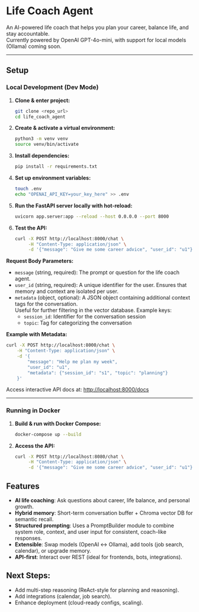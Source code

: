 # Life Coach Agent

An AI-powered life coach that helps you plan your career, balance life, and stay accountable.  
Currently powered by OpenAI GPT-4o-mini, with support for local models (Ollama) coming soon.

---

## Setup

### Local Development (Dev Mode)

1. **Clone & enter project:**
	```bash
	git clone <repo_url>
	cd life_coach_agent
	```

2. **Create & activate a virtual environment:**
	```bash
	python3 -m venv venv
	source venv/bin/activate 
	```

3. **Install dependencies:**
	```bash
	pip install -r requirements.txt
	```

4. **Set up environment variables:**
	```bash
	touch .env
	echo "OPENAI_API_KEY=your_key_here" >> .env
	```

5. **Run the FastAPI server locally with hot-reload:**
	```bash
	uvicorn app.server:app --reload --host 0.0.0.0 --port 8000
	```

6. **Test the API:**
	```bash
	curl -X POST http://localhost:8000/chat \
	     -H "Content-Type: application/json" \
	     -d '{"message": "Give me some career advice", "user_id": "u1"}'
	```

**Request Body Parameters:**

- `message` (string, required): The prompt or question for the life coach agent.
- `user_id` (string, required): A unique identifier for the user. Ensures that memory and context are isolated per user.
- `metadata` (object, optional): A JSON object containing additional context tags for the conversation.  
  Useful for further filtering in the vector database. Example keys:  
  - `session_id`: Identifier for the conversation session  
  - `topic`: Tag for categorizing the conversation

**Example with Metadata:**

```bash
curl -X POST http://localhost:8000/chat \
    -H "Content-Type: application/json" \
    -d '{
        "message": "Help me plan my week",
        "user_id": "u1",
        "metadata": {"session_id": "s1", "topic": "planning"}
    }'
```

Access interactive API docs at: [http://localhost:8000/docs](http://localhost:8000/docs)

---

### Running in Docker

1. **Build & run with Docker Compose:**
	```bash
	docker-compose up --build
	```

2. **Access the API:**
	```bash
	curl -X POST http://localhost:8080/chat \
	     -H "Content-Type: application/json" \
	     -d '{"message": "Give me some career advice", "user_id": "u1"}'
	```
	

## Features
- **AI life coaching**: Ask questions about career, life balance, and personal growth.
- **Hybrid memory**: Short-term conversation buffer + Chroma vector DB for semantic recall.
- **Structured prompting**: Uses a PromptBuilder module to combine system role, context, and user input for consistent, coach-like responses.
- **Extensible**: Swap models (OpenAI ↔ Ollama), add tools (job search, calendar), or upgrade memory.
- **API-first**: Interact over REST (ideal for frontends, bots, integrations).

## Next Steps:
- Add multi-step reasoning (ReAct-style for planning and reasoning).
- Add integrations (calendar, job search).
- Enhance deployment (cloud-ready configs, scaling).